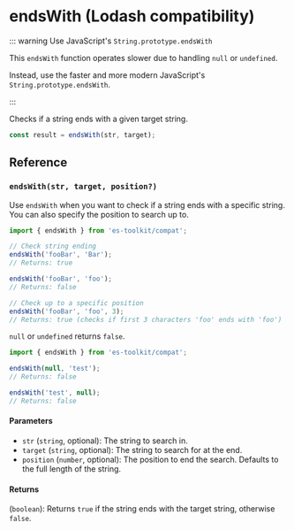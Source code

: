 # endsWith (Lodash compatibility)

::: warning Use JavaScript's `String.prototype.endsWith`

This `endsWith` function operates slower due to handling `null` or `undefined`.

Instead, use the faster and more modern JavaScript's `String.prototype.endsWith`.

:::

Checks if a string ends with a given target string.

```typescript
const result = endsWith(str, target);
```

## Reference

### `endsWith(str, target, position?)`

Use `endsWith` when you want to check if a string ends with a specific string. You can also specify the position to search up to.

```typescript
import { endsWith } from 'es-toolkit/compat';

// Check string ending
endsWith('fooBar', 'Bar');
// Returns: true

endsWith('fooBar', 'foo');
// Returns: false

// Check up to a specific position
endsWith('fooBar', 'foo', 3);
// Returns: true (checks if first 3 characters 'foo' ends with 'foo')
```

`null` or `undefined` returns `false`.

```typescript
import { endsWith } from 'es-toolkit/compat';

endsWith(null, 'test');
// Returns: false

endsWith('test', null);
// Returns: false
```

#### Parameters

- `str` (`string`, optional): The string to search in.
- `target` (`string`, optional): The string to search for at the end.
- `position` (`number`, optional): The position to end the search. Defaults to the full length of the string.

#### Returns

(`boolean`): Returns `true` if the string ends with the target string, otherwise `false`.
